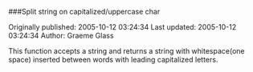 ###Split string on capitalized/uppercase char

Originally published: 2005-10-12 03:24:34
Last updated: 2005-10-12 03:24:34
Author: Graeme Glass

This function accepts a string and returns a string with whitespace(one space) inserted between words with leading capitalized letters.
